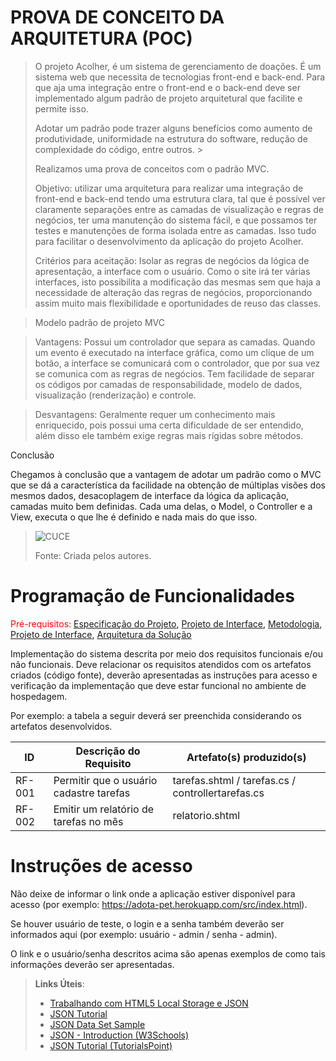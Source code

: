 # PROVA DE CONCEITO DA ARQUITETURA (POC)

>O projeto Acolher, é um sistema de gerenciamento de doações. É um sistema web que necessita de tecnologias front-end e back-end. Para que aja uma integração entre o front-end e o back-end  deve ser implementado algum padrão de projeto arquitetural que facilite e permite isso. 
>
>Adotar um padrão pode trazer alguns benefícios como aumento de produtividade, uniformidade na estrutura do software, redução de complexidade do código, entre outros. >
>
>Realizamos uma prova de conceitos com o padrão MVC. 
>
>Objetivo: utilizar uma arquitetura para realizar uma integração de front-end e back-end tendo uma estrutura clara, tal que é possível ver claramente separações entre as camadas de visualização e regras de negócios, ter uma manutenção do sistema fácil, e que possamos ter testes e manutenções de forma isolada entre as camadas. Isso tudo para facilitar o desenvolvimento da aplicação do projeto Acolher. 
>
>Critérios para aceitação: Isolar as regras de negócios da lógica de apresentação, a interface com o usuário. Como o site irá ter várias interfaces, isto possibilita a modificação das mesmas sem que haja a necessidade de alteração das regras de negócios, proporcionando assim muito mais flexibilidade e oportunidades de reuso das classes. 


>Modelo padrão de projeto MVC 

>Vantagens: Possui um controlador que separa as camadas. Quando um evento é executado na interface gráfica, como um clique de um botão, a interface se comunicará com o controlador, que por sua vez se comunica com as regras de negócios. 
Tem facilidade de separar os códigos por camadas de responsabilidade, modelo de dados, visualização (renderização) e controle. 

>Desvantagens: Geralmente requer um conhecimento mais enriquecido, pois possui uma certa dificuldade de ser entendido, além disso ele também exige regras mais rígidas sobre métodos. 

 

Conclusão 

Chegamos à conclusão que a vantagem de adotar um padrão como o MVC que se dá a característica da facilidade na obtenção de múltiplas visões dos mesmos dados, desacoplagem de interface da lógica da aplicação, camadas muito bem definidas. Cada uma delas, o Model, o Controller e a View, executa o que lhe é definido e nada mais do que isso. 

>![CUCE](https://user-images.githubusercontent.com/102244252/198903226-42b5a30a-d093-4ab2-9aeb-ebeaf5983b49.PNG)
>
>Fonte: Criada pelos autores.






# Programação de Funcionalidades

<span style="color:red">Pré-requisitos: <a href="2-Especificação do Projeto.md"> Especificação do Projeto</a></span>, <a href="3-Projeto de Interface.md"> Projeto de Interface</a>, <a href="4-Metodologia.md"> Metodologia</a>, <a href="3-Projeto de Interface.md"> Projeto de Interface</a>, <a href="5-Arquitetura da Solução.md"> Arquitetura da Solução</a>

Implementação do sistema descrita por meio dos requisitos funcionais e/ou não funcionais. Deve relacionar os requisitos atendidos com os artefatos criados (código fonte), deverão apresentadas as instruções para acesso e verificação da implementação que deve estar funcional no ambiente de hospedagem.

Por exemplo: a tabela a seguir deverá ser preenchida considerando os artefatos desenvolvidos.

|ID    | Descrição do Requisito  | Artefato(s) produzido(s) |
|------|-----------------------------------------|----|
|RF-001| Permitir que o usuário cadastre tarefas | tarefas.shtml / tarefas.cs / controllertarefas.cs | 
|RF-002| Emitir um relatório de tarefas no mês   | relatorio.shtml |

# Instruções de acesso

Não deixe de informar o link onde a aplicação estiver disponível para acesso (por exemplo: https://adota-pet.herokuapp.com/src/index.html).

Se houver usuário de teste, o login e a senha também deverão ser informados aqui (por exemplo: usuário - admin / senha - admin).

O link e o usuário/senha descritos acima são apenas exemplos de como tais informações deverão ser apresentadas.

> **Links Úteis**:
>
> - [Trabalhando com HTML5 Local Storage e JSON](https://www.devmedia.com.br/trabalhando-com-html5-local-storage-e-json/29045)
> - [JSON Tutorial](https://www.w3resource.com/JSON)
> - [JSON Data Set Sample](https://opensource.adobe.com/Spry/samples/data_region/JSONDataSetSample.html)
> - [JSON - Introduction (W3Schools)](https://www.w3schools.com/js/js_json_intro.asp)
> - [JSON Tutorial (TutorialsPoint)](https://www.tutorialspoint.com/json/index.htm)
